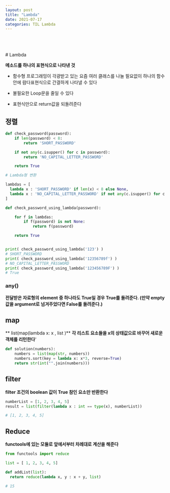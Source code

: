 ```yaml
---
layout: post
title: "Lambda"
date: 2021-07-17
categories: TIL Lambda
---
```


</br>
</br>
</br>
# Lambda

**메소드를 하나의 표현식으로 나타낸 것**

- 함수형 프로그래밍이 각광받고 있는 요즘 여러 클래스를 나눌 필요없이 하나의 함수안에 람다표현식으로 간결하게 나타낼 수 있다

- 불필요한 Loop문을 줄일 수 있다

- 표현식만으로 return값을 되돌려준다

## 정렬

```python
def check_password(password):
    if len(password) < 8:
        return 'SHORT_PASSWORD'

    if not any(c.isupper() for c in password):
        return 'NO_CAPITAL_LETTER_PASSWORD'

    return True

# Lambda형 변환

lambdas = [
  lambda x : 'SHORT_PASSWORD' if len(x) < 8 else None,
  lambda x : 'NO_CAPITAL_LETTER_PASSWORD' if not any(c.isupper() for c in x) else None
]

def check_password_using_lambda(password):

    for f in lambdas:
        if f(password) is not None:
            return f(password)

    return True


print( check_password_using_lambda('123') )
# SHORT_PASSWORD
print( check_password_using_lambda('12356789f') )
# NO_CAPITAL_LETTER_PASSWORD
print( check_password_using_lambda('123456789F') )
# True
```

### any()

**전달받은 자료형의 element 중 하나라도 True일 경우 True를 돌려준다.
(만약 empty 값을 argument로 넘겨주었다면 False를 돌려준다.)**

## map

** list(map(lambda x: x , list )**
**각 리스트 요소들을 x의 상태값으로 바꾸어 새로운 객체를 리턴한다**'

```python
def solution(numbers):
    numbers = list(map(str, numbers))
    numbers.sort(key = lambda x: x*3, reverse=True)
    return str(int("".join(numbers)))
```

## filter

**filter 조건의 boolean 값이 True 참인 요소만 반환한다**

```python
numberList = [1, 2, 3, 4, 5]
result = list(filter(lambda x : int == type(x), numberList))

# [1, 2, 3, 4, 5]
```

## Reduce

**functools에 있는 모듈로 앞에서부터 차례대로 계산을 해준다**

```python
from functools import reduce

list = [ 1, 2, 3, 4, 5]

def addList(list):
  return reduce(lambda x, y : x + y, list)

# 15
```

##
